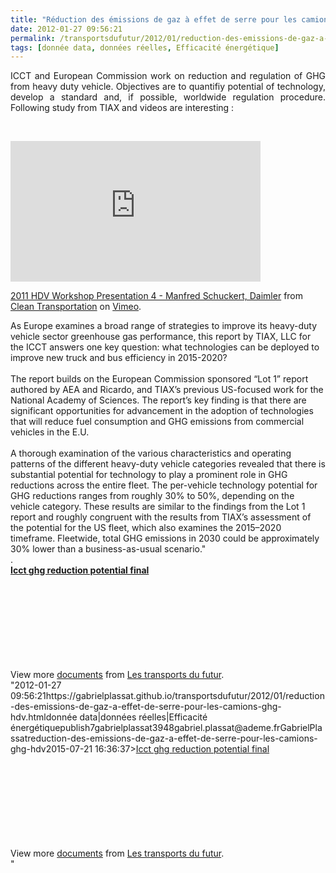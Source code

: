 ```yaml
---
title: "Réduction des émissions de gaz à effet de serre pour les camions #GHG #HDV"
date: 2012-01-27 09:56:21
permalink: /transportsdufutur/2012/01/reduction-des-emissions-de-gaz-a-effet-de-serre-pour-les-camions-ghg-hdv.html
tags: [donnée data, données réelles, Efficacité énergétique]
---
```


<p style="text-align: justify;">ICCT and European Commission work on reduction and regulation of GHG from heavy duty vehicle. Objectives are to quantifiy potential of technology, develop a standard and, if possible, worldwide regulation procedure. Following study from TIAX and videos are interesting :</p> <p style="text-align: justify;"> </p> <p><iframe frameborder="0" height="225" src="http://player.vimeo.com/video/34659798?title=0&byline=0&portrait=0" width="400"></iframe></p> <p><a href="http://vimeo.com/34659798">2011 HDV Workshop Presentation 4 - Manfred Schuckert, Daimler</a> from <a href="http://vimeo.com/theicct">Clean Transportation</a> on <a href="http://vimeo.com">Vimeo</a>.</p> <p style="padding-left: 30px; text-align: justify;"> </p>  <!--more-->  As Europe examines a broad range of strategies to improve its heavy-duty vehicle sector greenhouse gas performance, this report by TIAX, LLC for the ICCT answers one key question: what technologies can be deployed to improve new truck and bus efficiency in 2015-2020?<br /><br />The report builds on the European Commission sponsored “Lot 1” report authored by AEA and Ricardo, and TIAX’s previous US-focused work for the National Academy of Sciences. The report’s key finding is that there are significant opportunities for advancement in the adoption of technologies that will reduce fuel consumption and GHG emissions from commercial vehicles in the E.U.<br /><br />A thorough examination of the various characteristics and operating patterns of the different heavy-duty vehicle categories revealed that there is substantial potential for technology to play a prominent role in GHG reductions across the entire fleet. The per-vehicle technology potential for GHG reductions ranges from roughly 30% to 50%, depending on the vehicle category. These results are similar to the findings from the Lot 1 report and roughly congruent with the results from TIAX’s assessment of the potential for the US fleet, which also examines the 2015–2020 timeframe. Fleetwide, total GHG emissions in 2030 could be approximately 30% lower than a business-as-usual scenario."<br />. <div id=""__ss_11288996"" style=""width: 477px><strong style=""display: block margin: 12px 0 4px><a href=""http://www.slideshare.net/transportsdufutur/icct-ghg-reduction-potential-final"" title=""Icct ghg reduction potential final"">Icct ghg reduction potential final</a></strong> <object data=""http://static.slidesharecdn.com/swf/doc_player.swf?doc=icctghgreductionpotentialfinal-120127023515-phpapp01&stripped_title=icct-ghg-reduction-potential-final&userName=transportsdufutur"" height=""510"" id=""__sse11288996"" type=""application/x-shockwave-flash"" width=""477""> <param name=""allowFullScreen"" value=""true"" /> <param name=""allowScriptAccess"" value=""always"" /> <param name=""wmode"" value=""transparent"" /> <param name=""src"" value=""http://static.slidesharecdn.com/swf/doc_player.swf?doc=icctghgreductionpotentialfinal-120127023515-phpapp01&stripped_title=icct-ghg-reduction-potential-final&userName=transportsdufutur"" /> <param name=""name"" value=""__sse11288996"" /> <param name=""allowfullscreen"" value=""true"" /> </object> <div style=""padding: 5px 0 12px>View more <a href=""http://www.slideshare.net/"">documents</a> from <a href=""http://www.slideshare.net/transportsdufutur"">Les transports du futur</a>.</div> </div>"2012-01-27 09:56:21https://gabrielplassat.github.io/transportsdufutur/2012/01/reduction-des-emissions-de-gaz-a-effet-de-serre-pour-les-camions-ghg-hdv.htmldonnée data|données réelles|Efficacité énergétiquepublish7gabrielplassat3948gabriel.plassat@ademe.frGabrielPlassatreduction-des-emissions-de-gaz-a-effet-de-serre-pour-les-camions-ghg-hdv2015-07-21 16:36:37><a href=""http://www.slideshare.net/transportsdufutur/icct-ghg-reduction-potential-final"" title=""Icct ghg reduction potential final"">Icct ghg reduction potential final</a></strong> <object data=""http://static.slidesharecdn.com/swf/doc_player.swf?doc=icctghgreductionpotentialfinal-120127023515-phpapp01&stripped_title=icct-ghg-reduction-potential-final&userName=transportsdufutur"" height=""510"" id=""__sse11288996"" type=""application/x-shockwave-flash"" width=""477""> <param name=""allowFullScreen"" value=""true"" /> <param name=""allowScriptAccess"" value=""always"" /> <param name=""wmode"" value=""transparent"" /> <param name=""src"" value=""http://static.slidesharecdn.com/swf/doc_player.swf?doc=icctghgreductionpotentialfinal-120127023515-phpapp01&stripped_title=icct-ghg-reduction-potential-final&userName=transportsdufutur"" /> <param name=""name"" value=""__sse11288996"" /> <param name=""allowfullscreen"" value=""true"" /> </object> <div style=""padding: 5px 0 12px>View more <a href=""http://www.slideshare.net/"">documents</a> from <a href=""http://www.slideshare.net/transportsdufutur"">Les transports du futur</a>.</div> </div>"
